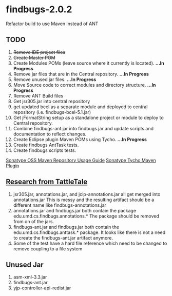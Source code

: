 findbugs-2.0.2
==============

Refactor build to use Maven instead of ANT


TODO
----

1. <del>Remove IDE project files</del>
1. <del>Create Master POM</del>
1. Create Modules POMs (leave source where it currently is located). <b>...In Progress</b>
1. Remove jar files that are in the Central repository. <b>...In Progress</b>
1. Remove unused jar files. <b>...In Progress</b>
1. Move Source code to correct modules and directory structure. <b>...In Progress</b>
1. Remove ANT Build files
1. Get jsr305.jar into central repository
1. get updated bcel as a separate module and deployed to central repository (i.e. findbugs-bcel-5.1.jar)
1. Get jFormatString setup as a standalone project or module to deploy to Central repository.
1. Combine findbugs-ant.jar into findbugs.jar and update scripts and documentation to reflect changes.
1. Create Eclipse plugin Maven POMs using Tycho. <b>...In Progress</b>
1. Create findbugs AntTask tests.
1. Create findbugs scripts tests.

 

[Sonatype OSS Maven Repository Usage Guide](https://docs.sonatype.org/display/Repository/Sonatype+OSS+Maven+Repository+Usage+Guide)
[Sonatype Tycho Maven Plugin](http://www.sonatype.org/tycho/)



[Research from TattleTale](http://gleclaire.github.com/findbugs-2.0.2/tattle-findbugs/index.html)
------------------------

1. jsr305.jar, annotations.jar, and jcip-annotations.jar all get merged into annotations.jar
This is messy and the resulting artifact should be a different name like findbugs-annotations.jar
1. annotations.jar and findbugs.jar both contain the package  edu.umd.cs.findbugs.annotations.*  The package should be removed from on of the jars.
1. findbugs-ant.jar and findbugs.jar both contain the edu.umd.cs.findbugs.anttask.* package. It looks like there is not a need to create the findbugs-ant.jar artifact anymore.
1. Some of the test have a hard file reference which need to be changed to remove coupling to a file system

Unused Jar
-----------
1. asm-xml-3.3.jar
1. findbugs-ant.jar
1. yjp-controller-api-redist.jar



